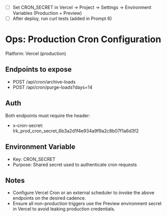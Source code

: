 - [ ] Set CRON_SECRET in Vercel → Project → Settings → Environment Variables (Production + Preview)
- [ ] After deploy, run curl tests (added in Prompt 6)

# Ops: Production Cron Configuration

Platform: Vercel (production)

## Endpoints to expose
- POST /api/cron/archive-loads
- POST /api/cron/purge-loads?days=14

## Auth
Both endpoints must require the header:
- x-cron-secret: lrk_prod_cron_secret_6b3a2d1f4e934a9f9a2c8b07f1a6d3f2

## Environment Variable
- Key: CRON_SECRET
- Purpose: Shared secret used to authenticate cron requests

## Notes
- Configure Vercel Cron or an external scheduler to invoke the above endpoints on the desired cadence.
- Ensure all non-production triggers use the Preview environment secret in Vercel to avoid leaking production credentials.

